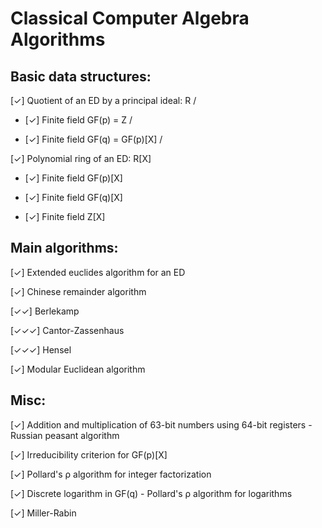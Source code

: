 # Classical Computer Algebra Algorithms

## Basic data structures:

[✓] Quotient of an ED by a principal ideal: R / <a>
  
- [✓] Finite field GF(p) = Z / <p> 

- [✓] Finite field GF(q) = GF(p)[X] / <f>

[✓] Polynomial ring of an ED: R[X]

- [✓] Finite field GF(p)[X]

- [✓] Finite field GF(q)[X]

- [✓] Finite field Z[X]

## Main algorithms:

[✓] Extended euclides algorithm for an ED

[✓] Chinese remainder algorithm

[✓✓] Berlekamp 

[✓✓✓] Cantor-Zassenhaus

[✓✓✓] Hensel

[✓] Modular Euclidean algorithm

## Misc:

[✓] Addition and multiplication of 63-bit numbers using 64-bit registers - Russian peasant algorithm

[✓] Irreducibility criterion for GF(p)[X]

[✓] Pollard's ρ algorithm for integer factorization

[✓] Discrete logarithm in GF(q) - Pollard's ρ algorithm for logarithms

[✓] Miller-Rabin